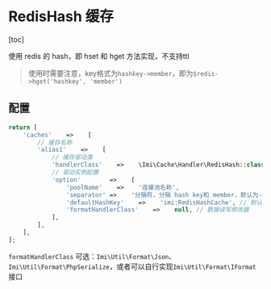 # RedisHash 缓存

[toc]

使用 redis 的 hash，即 hset 和 hget 方法实现，不支持ttl

> 使用时需要注意，key格式为`hashkey->member`，即为`$redis->hget('hashkey', 'member')`

## 配置

```php
return [
    'caches'    =>    [
        // 缓存名称
        'alias1'    =>    [
            // 缓存驱动类
            'handlerClass'    =>    \Imi\Cache\Handler\RedisHash::class,
            // 驱动实例配置
            'option'        =>    [
                'poolName'    =>    '连接池名称',
                'separator' =>    '分隔符，分隔 hash key和 member，默认为->',
                'defaultHashKey'    =>    'imi:RedisHashCache', // 默认缺省的 hash key
                'formatHandlerClass'    =>    null, // 数据读写修改器
            ],
        ],
    ],
];
```

`formatHandlerClass` 可选：`Imi\Util\Format\Json`、`Imi\Util\Format\PhpSerialize`，或者可以自行实现`Imi\Util\Format\IFormat`接口
